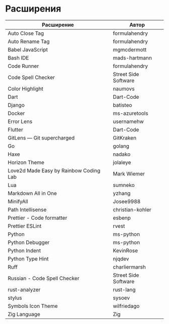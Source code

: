 # Расширения

| Расширение                             | Автор                |
| -------------------------------------- | -------------------- |
| Auto Close Tag                         | formulahendry        |
| Auto Rename Tag                        | formulahendry        |
| Babel JavaScript                       | mgmcdermott          |
| Bash IDE                               | mads-hartmann        |
| Code Runner                            | formulahendry        |
| Code Spell Checker                     | Street Side Software |
| Color Highlight                        | naumovs              |
| Dart                                   | Dart-Code            |
| Django                                 | batisteo             |
| Docker                                 | ms-azuretools        |
| Error Lens                             | usernamehw           |
| Flutter                                | Dart-Code            |
| GitLens — Git supercharged             | GitKraken            |
| Go                                     | golang               |
| Haxe                                   | nadako               |
| Horizon Theme                          | jolaleye             |
| Love2d Made Easy by Rainbow Coding Lab | Mark Wiemer          |
| Lua                                    | sumneko              |
| Markdown All in One                    | yzhang               |
| MinifyAll                              | Josee9988            |
| Path Intellisense                      | christian-kohler     |
| Prettier - Code formatter              | esbenp               |
| Prettier ESLint                        | rvest                |
| Python                                 | ms-python            |
| Python Debugger                        | ms-python            |
| Python Indent                          | KevinRose            |
| Python Type Hint                       | njqdev               |
| Ruff                                   | charliermarsh        |
| Russian - Code Spell Checker           | Street Side Software |
| rust-analyzer                          | rust-lang            |
| stylus                                 | sysoev               |
| Symbols Icon Theme                     | wilfriedago          |
| Zig Language                           | Zig                  |
